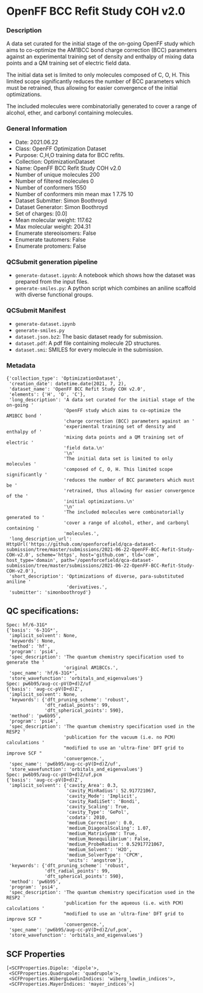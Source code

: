 # OpenFF BCC Refit Study COH v2.0

### Description

A data set curated for the initial stage of the on-going OpenFF study which aims to co-optimize the AM1BCC bond charge correction (BCC) parameters against an experimental training set of density and enthalpy of mixing data points and a QM training set of electric field data.
    
The initial data set is limited to only molecules composed of C, O, H. This limited scope significantly reduces the number of BCC parameters which must be retrained, thus allowing for easier convergence of the initial optimizations.

The included molecules were combinatorially generated to cover a range of alcohol, ether, and carbonyl containing molecules.

### General Information

- Date: 2021.06.22
- Class: OpenFF Optimization Dataset
- Purpose: C,H,O training data for BCC refits.
- Collection: OptimizationDataset
- Name: OpenFF BCC Refit Study COH v2.0
- Number of unique molecules        200
- Number of filtered molecules      0
- Number of conformers              1550
- Number of conformers min mean max 1   7.75 10
- Dataset Submitter: Simon Boothroyd
- Dataset Generator: Simon Boothroyd
- Set of charges: [0.0]
- Mean molecular weight: 117.62
- Max molecular weight: 204.31
- Enumerate stereoisomers: False
- Enumerate tautomers: False
- Enumerate protomers: False

### QCSubmit generation pipeline

- `generate-dataset.ipynb`: A notebook which shows how the dataset was prepared from the input files.
- `generate-smiles.py`: A python script which combines an aniline scaffold with diverse functional groups. 

### QCSubmit Manifest

- `generate-dataset.ipynb`
- `generate-smiles.py`
- `dataset.json.bz2`: The basic dataset ready for submission.
- `dataset.pdf`: A pdf file containing molecule 2D structures.
- `dataset.smi`: SMILES for every molecule in the submission.
 
### Metadata

```
{'collection_type': 'OptimizationDataset',
 'creation_date': datetime.date(2021, 7, 2),
 'dataset_name': 'OpenFF BCC Refit Study COH v2.0',
 'elements': {'H', 'O', 'C'},
 'long_description': 'A data set curated for the initial stage of the on-going '
                     'OpenFF study which aims to co-optimize the AM1BCC bond '
                     'charge correction (BCC) parameters against an '
                     'experimental training set of density and enthalpy of '
                     'mixing data points and a QM training set of electric '
                     'field data.\n'
                     '\n'
                     'The initial data set is limited to only molecules '
                     'composed of C, O, H. This limited scope significantly '
                     'reduces the number of BCC parameters which must be '
                     'retrained, thus allowing for easier convergence of the '
                     'initial optimizations.\n'
                     '\n'
                     'The included molecules were combinatorially generated to '
                     'cover a range of alcohol, ether, and carbonyl containing '
                     'molecules.',
 'long_description_url': HttpUrl('https://github.com/openforcefield/qca-dataset-submission/tree/master/submissions/2021-06-22-OpenFF-BCC-Refit-Study-COH-v2.0', scheme='https', host='github.com', tld='com', host_type='domain', path='/openforcefield/qca-dataset-submission/tree/master/submissions/2021-06-22-OpenFF-BCC-Refit-Study-COH-v2.0'),
 'short_description': 'Optimizations of diverse, para-substituted aniline '
                      'derivatives.',
 'submitter': 'simonboothroyd'}
```

## QC specifications:

```
Spec: hf/6-31G*
{'basis': '6-31G*',
 'implicit_solvent': None,
 'keywords': None,
 'method': 'hf',
 'program': 'psi4',
 'spec_description': 'The quantum chemistry specification used to generate the '
                     'original AM1BCCs.',
 'spec_name': 'hf/6-31G*',
 'store_wavefunction': 'orbitals_and_eigenvalues'}
Spec: pw6b95/aug-cc-pV(D+d)Z/uf
{'basis': 'aug-cc-pV(D+d)Z',
 'implicit_solvent': None,
 'keywords': {'dft_pruning_scheme': 'robust',
              'dft_radial_points': 99,
              'dft_spherical_points': 590},
 'method': 'pw6b95',
 'program': 'psi4',
 'spec_description': 'The quantum chemistry specification used in the RESP2 '
                     'publication for the vacuum (i.e. no PCM) calculations '
                     "modified to use an 'ultra-fine' DFT grid to improve SCF "
                     'convergence.',
 'spec_name': 'pw6b95/aug-cc-pV(D+d)Z/uf',
 'store_wavefunction': 'orbitals_and_eigenvalues'}
Spec: pw6b95/aug-cc-pV(D+d)Z/uf,pcm
{'basis': 'aug-cc-pV(D+d)Z',
 'implicit_solvent': {'cavity_Area': 0.3,
                      'cavity_MinRadius': 52.917721067,
                      'cavity_Mode': 'Implicit',
                      'cavity_RadiiSet': 'Bondi',
                      'cavity_Scaling': True,
                      'cavity_Type': 'GePol',
                      'codata': 2010,
                      'medium_Correction': 0.0,
                      'medium_DiagonalScaling': 1.07,
                      'medium_MatrixSymm': True,
                      'medium_Nonequilibrium': False,
                      'medium_ProbeRadius': 0.52917721067,
                      'medium_Solvent': 'H2O',
                      'medium_SolverType': 'CPCM',
                      'units': 'angstrom'},
 'keywords': {'dft_pruning_scheme': 'robust',
              'dft_radial_points': 99,
              'dft_spherical_points': 590},
 'method': 'pw6b95',
 'program': 'psi4',
 'spec_description': 'The quantum chemistry specification used in the RESP2 '
                     'publication for the aqueous (i.e. with PCM) calculations '
                     "modified to use an 'ultra-fine' DFT grid to improve SCF "
                     'convergence.',
 'spec_name': 'pw6b95/aug-cc-pV(D+d)Z/uf,pcm',
 'store_wavefunction': 'orbitals_and_eigenvalues'}
```

## SCF Properties

```
[<SCFProperties.Dipole: 'dipole'>,
 <SCFProperties.Quadrupole: 'quadrupole'>,
 <SCFProperties.WibergLowdinIndices: 'wiberg_lowdin_indices'>,
 <SCFProperties.MayerIndices: 'mayer_indices'>]
```
